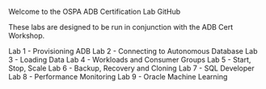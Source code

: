 Welcome to the OSPA ADB Certification Lab GitHub

These labs are designed to be run in conjunction with the ADB Cert Workshop.

Lab 1 - Provisioning ADB
Lab 2 - Connecting to Autonomous Database
Lab 3 - Loading Data
Lab 4 - Workloads and Consumer Groups
Lab 5 - Start, Stop, Scale
Lab 6 - Backup, Recovery and Cloning
Lab 7 - SQL Developer
Lab 8 - Performance Monitoring
Lab 9 - Oracle Machine Learning
